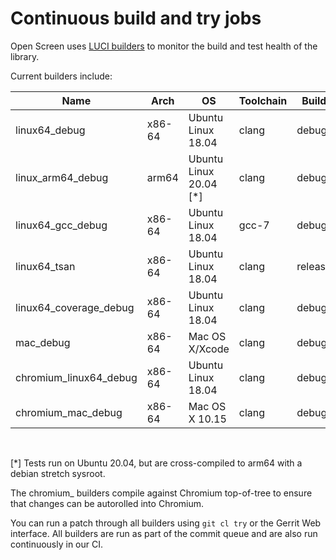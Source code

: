 # Continuous build and try jobs

Open Screen uses [LUCI builders](https://ci.chromium.org/p/openscreen/builders)
to monitor the build and test health of the library.

Current builders include:

| Name                   | Arch   | OS                     | Toolchain | Build   | Notes                  |
|------------------------|--------|------------------------|-----------|---------|------------------------|
| linux64_debug          | x86-64 | Ubuntu Linux 18.04     | clang     | debug   | ASAN enabled           |
| linux_arm64_debug      | arm64  | Ubuntu Linux 20.04 [*] | clang     | debug   |                        |
| linux64_gcc_debug      | x86-64 | Ubuntu Linux 18.04     | gcc-7     | debug   |                        |
| linux64_tsan           | x86-64 | Ubuntu Linux 18.04     | clang     | release | TSAN enabled           |
| linux64_coverage_debug | x86-64 | Ubuntu Linux 18.04     | clang     | debug   | used for code coverage |
| mac_debug              | x86-64 | Mac OS X/Xcode         | clang     | debug   |                        |
| chromium_linux64_debug | x86-64 | Ubuntu Linux 18.04     | clang     | debug   | built with chromium    |
| chromium_mac_debug     | x86-64 | Mac OS X 10.15         | clang     | debug   | built with chromium    |
<br />

[*] Tests run on Ubuntu 20.04, but are cross-compiled to arm64 with a debian stretch sysroot.

The chromium_ builders compile against Chromium top-of-tree to ensure that
changes can be autorolled into Chromium.

You can run a patch through all builders using `git cl try` or the Gerrit Web
interface.  All builders are run as part of the commit queue and are also run
continuously in our CI.

